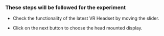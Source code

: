 ### These steps will be followed for the experiment

- Check the functionality of the latest VR Headset by moving the slider.

- Click on the next button to choose the head mounted display.



